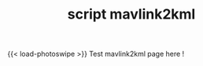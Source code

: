 ﻿---
linktitle: script mavlink2kml
title: script mavlink2kml
summary: script mavlink2kml for Simulink
weight: 10

tags:
    - rapid prototyping
    - model based design (MDB)
    - matlab
    - simulink
    - UAV
    - UxV
    - mavlink2kml
    - script


#aliases = ["project/inverted_pendulum_flywheels/"]

draft: false  # Is this a draft? true/false
toc: true  # Show table of contents? true/false
type: docs  # Do not modify.

#date = 2018-09-09T00:00:00
#lastmod = 2018-09-09T00:00:00

# math: true

# date = 2018-09-09T00:00:00
# lastmod = 2018-09-09T00:00:00

# GitRepo = "hugo"

sitemap:
    priority: 1

# Add menu entry to sidebar.
# parent = "inverted_pendulum_flywheels"
menu:
    uxv:
        parent: scripts
        name: mavlink2kml
        identifier: mavlink2kml
        weight: 110 

---

<!-- Enable Photo Swipe + gallery features -->
{{< load-photoswipe >}}
Test mavlink2kml page here !
